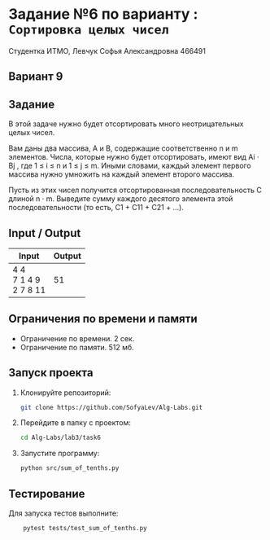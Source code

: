 # Задание №6 по варианту  : `Сортировка целых чисел`

Студентка ИТМО,  Левчук Софья Александровна  466491

## Вариант 9

## Задание 
В этой задаче нужно будет отсортировать много неотрицательных целых чисел.

Вам даны два массива, A и B, содержащие соответственно n и m элементов. Числа, которые нужно будет отсортировать, имеют вид Ai · Bj , где 1 ≤ i ≤ n и 1 ≤ j ≤ m. Иными словами, каждый элемент первого массива нужно умножить на каждый элемент второго массива.

Пусть из этих чисел получится отсортированная последовательность C длиной n · m. Выведите сумму каждого десятого элемента этой последовательности (то есть, C1 + C11 + C21 + ...).

## Input / Output 

| Input                        | Output |
|------------------------------|--------|
| 4 4<br/>7 1 4 9<br/>2 7 8 11 | 51     |

## Ограничения по времени и памяти

- Ограничение по времени. 2 сек.
- Ограничение по памяти. 512 мб.


## Запуск проекта
1. Клонируйте репозиторий:
   ```bash
   git clone https://github.com/SofyaLev/Alg-Labs.git
   ```
2. Перейдите в папку с проектом:
   ```bash
   cd Alg-Labs/lab3/task6
   ```
3. Запустите программу:
   ```bash
   python src/sum_of_tenths.py
   ```


## Тестирование
Для запуска тестов выполните:
```bash
    pytest tests/test_sum_of_tenths.py
```